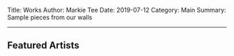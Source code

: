 Title: Works
Author: Markie Tee
Date: 2019-07-12
Category: Main
Summary: Sample pieces from our walls

---

## Featured Artists
